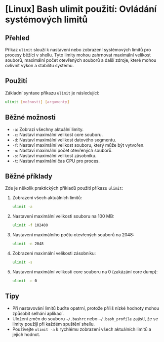 # [Linux] Bash ulimit použití: Ovládání systémových limitů

## Přehled
Příkaz `ulimit` slouží k nastavení nebo zobrazení systémových limitů pro procesy běžící v shellu. Tyto limity mohou zahrnovat maximální velikost souborů, maximální počet otevřených souborů a další zdroje, které mohou ovlivnit výkon a stabilitu systému.

## Použití
Základní syntaxe příkazu `ulimit` je následující:

```bash
ulimit [možnosti] [argumenty]
```

## Běžné možnosti
- `-a`: Zobrazí všechny aktuální limity.
- `-c`: Nastaví maximální velikost core souboru.
- `-d`: Nastaví maximální velikost datového segmentu.
- `-f`: Nastaví maximální velikost souboru, který může být vytvořen.
- `-n`: Nastaví maximální počet otevřených souborů.
- `-s`: Nastaví maximální velikost zásobníku.
- `-t`: Nastaví maximální čas CPU pro proces.

## Běžné příklady
Zde je několik praktických příkladů použití příkazu `ulimit`:

1. Zobrazení všech aktuálních limitů:
   ```bash
   ulimit -a
   ```

2. Nastavení maximální velikosti souboru na 100 MB:
   ```bash
   ulimit -f 102400
   ```

3. Nastavení maximálního počtu otevřených souborů na 2048:
   ```bash
   ulimit -n 2048
   ```

4. Zobrazení maximální velikosti zásobníku:
   ```bash
   ulimit -s
   ```

5. Nastavení maximální velikosti core souboru na 0 (zakázání core dump):
   ```bash
   ulimit -c 0
   ```

## Tipy
- Při nastavování limitů buďte opatrní, protože příliš nízké hodnoty mohou způsobit selhání aplikací.
- Uložení změn do souboru `~/.bashrc` nebo `~/.bash_profile` zajistí, že se limity použijí při každém spuštění shellu.
- Používejte `ulimit -a` k rychlému zobrazení všech aktuálních limitů a jejich hodnot.